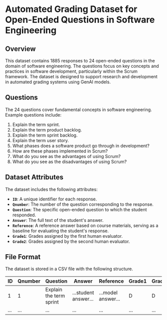 # **Automated Grading Dataset for Open-Ended Questions in Software Engineering**

## **Overview**
This dataset contains 1885 responses to 24 open-ended questions in the domain of software engineering. The questions focus on key concepts and practices in software development, particularly within the Scrum framework. The dataset is designed to support research and development in automated grading systems using GenAI models.

## **Questions**
The 24 questions cover fundamental concepts in software engineering. Example questions include:
1. Explain the term sprint.
2. Explain the term product backlog.
3. Explain the term sprint backlog.
4. Explain the term user story.
5. What phases does a software product go through in development?
6. How are these phases implemented in Scrum?
7. What do you see as the advantages of using Scrum?
8. What do you see as the disadvantages of using Scrum?


## **Dataset Attributes**
The dataset includes the following attributes:
- **`ID`**: A unique identifier for each response.
- **`Qnumber`**: The number of the question corresponding to the response.
- **`Question`**: The specific open-ended question to which the student responded.
- **`Answer`**: The full text of the student's answer.
- **`Reference`**: A reference answer based on course materials, serving as a baseline for evaluating the student's response.
- **`Grade1`**: Grades assigned by the first human evaluator.
- **`Grade2`**: Grades assigned by the second human evaluator.

## **File Format**
The dataset is stored in a CSV file with the following structure.

| ID   | Qnumber | Question                | Answer             | Reference         | Grade1 | Grade2 |
|------|---------|-------------------------|--------------------|-------------------|------------------|------------------|
| 1    | 1       | Explain the term sprint | ...student answer... | ...model answer... | D               | D              |
| ...  | ...     | ...                     | ...                | ...               | ...              | ...              |
